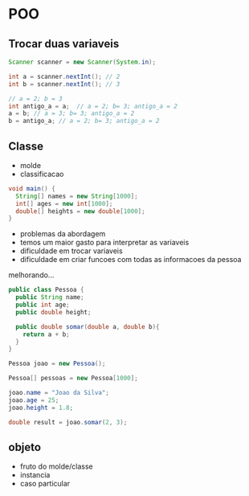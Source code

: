 # POO

## Trocar duas variaveis

```java
Scanner scanner = new Scanner(System.in);

int a = scanner.nextInt(); // 2
int b = scanner.nextInt(); // 3

// a = 2; b = 3
int antigo_a = a;  // a = 2; b= 3; antigo_a = 2
a = b; // a = 3; b= 3; antigo_a = 2
b = antigo_a; // a = 2; b= 3; antigo_a = 2
```

## Classe

- molde
- classificacao

```java
void main() {
  String[] names = new String[1000];
  int[] ages = new int[1000];
  double[] heights = new double[1000];
}
```

- problemas da abordagem
- temos um maior gasto para interpretar as variaveis
- dificuldade em trocar variaveis
- dificuldade em criar funcoes com todas as informacoes da pessoa

melhorando...

```java
public class Pessoa {
  public String name;
  public int age;
  public double height;

  public double somar(double a, double b){
    return a + b;
  }
}
```

```java
Pessoa joao = new Pessoa();

Pessoa[] pessoas = new Pessoa[1000];

joao.name = "Joao da Silva";
joao.age = 25;
joao.height = 1.8;

double result = joao.somar(2, 3);
```

## objeto

- fruto do molde/classe
- instancia
- caso particular
